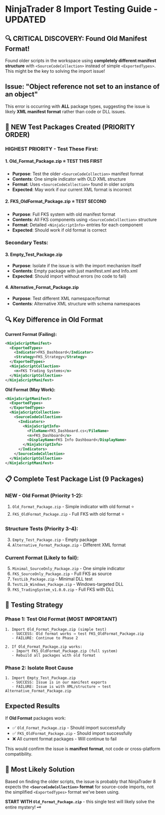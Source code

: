 # NinjaTrader 8 Import Testing Guide - UPDATED

## 🔍 CRITICAL DISCOVERY: Found Old Manifest Format!

Found older scripts in the workspace using **completely different manifest structure** with `<SourceCodeCollection>` instead of simple `<ExportedTypes>`. This might be the key to solving the import issue!

## Issue: "Object reference not set to an instance of an object"

This error is occurring with **ALL** package types, suggesting the issue is likely **XML manifest format** rather than code or DLL issues.

## 🎯 NEW Test Packages Created (PRIORITY ORDER)

### **HIGHEST PRIORITY - Test These First:**

#### 1. **Old_Format_Package.zip** ⭐ **TEST THIS FIRST**
- **Purpose**: Test the older `<SourceCodeCollection>` manifest format
- **Contents**: One simple indicator with OLD XML structure
- **Format**: Uses `<SourceCodeCollection>` found in older scripts
- **Expected**: May work if our current XML format is incorrect

#### 2. **FKS_OldFormat_Package.zip** ⭐ **TEST SECOND**  
- **Purpose**: Full FKS system with old manifest format
- **Contents**: All FKS components using `<SourceCodeCollection>` structure
- **Format**: Detailed `<NinjaScriptInfo>` entries for each component
- **Expected**: Should work if old format is correct

### **Secondary Tests:**

#### 3. **Empty_Test_Package.zip**
- **Purpose**: Isolate if the issue is with the import mechanism itself
- **Contents**: Empty package with just manifest.xml and Info.xml  
- **Expected**: Should import without errors (no code to fail)

#### 4. **Alternative_Format_Package.zip**
- **Purpose**: Test different XML namespace/format
- **Contents**: Alternative XML structure with schema namespaces

## 🔍 Key Difference in Old Format

**Current Format (Failing):**
```xml
<NinjaScriptManifest>
  <ExportedTypes>
    <Indicator>FKS_Dashboard</Indicator>
    <Strategy>FKS_Strategy</Strategy>
  </ExportedTypes>
  <NinjaScriptCollection>
    <n>FKS Trading Systems</n>
  </NinjaScriptCollection>
</NinjaScriptManifest>
```

**Old Format (May Work):**
```xml
<NinjaScriptManifest>
  <ExportedTypes>
  </ExportedTypes>
  <NinjaScriptCollection>
    <SourceCodeCollection>
      <Indicators>
        <NinjaScriptInfo>
          <FileName>FKS_Dashboard.cs</FileName>
          <n>FKS_Dashboard</n>
          <DisplayName>FKS Info Dashboard</DisplayName>
        </NinjaScriptInfo>
      </Indicators>
    </SourceCodeCollection>
  </NinjaScriptCollection>
</NinjaScriptManifest>
```

## 📋 Complete Test Package List (9 Packages)

### **NEW - Old Format (Priority 1-2):**
1. `Old_Format_Package.zip` - Simple indicator with old format ⭐
2. `FKS_OldFormat_Package.zip` - Full FKS with old format ⭐

### **Structure Tests (Priority 3-4):**
3. `Empty_Test_Package.zip` - Empty package 
4. `Alternative_Format_Package.zip` - Different XML format

### **Current Format (Likely to fail):**
5. `Minimal_SourceOnly_Package.zip` - One simple indicator
6. `FKS_SourceOnly_Package.zip` - Full FKS as source
7. `TestLib_Package.zip` - Minimal DLL test
8. `TestLib_Windows_Package.zip` - Windows-targeted DLL
9. `FKS_TradingSystem_v1.0.0.zip` - Full FKS with DLL

## 🚀 Testing Strategy

### Phase 1: Test Old Format (MOST IMPORTANT)
```
1. Import Old_Format_Package.zip (simple test)
   - SUCCESS: Old format works → test FKS_OldFormat_Package.zip
   - FAILURE: Continue to Phase 2

2. If Old_Format_Package.zip works:
   - Import FKS_OldFormat_Package.zip (full system)
   - Rebuild all packages with old format
```

### Phase 2: Isolate Root Cause
```
1. Import Empty_Test_Package.zip
   - SUCCESS: Issue is in our manifest exports
   - FAILURE: Issue is with XML/structure → test Alternative_Format_Package.zip
```

## Expected Results

If **Old Format** packages work:
- ✅ `Old_Format_Package.zip` - Should import successfully
- ✅ `FKS_OldFormat_Package.zip` - Should import successfully  
- ❌ All current format packages - Will continue to fail

This would confirm the issue is **manifest format**, not code or cross-platform compatibility.

## 🎯 Most Likely Solution

Based on finding the older scripts, the issue is probably that NinjaTrader 8 expects the **`<SourceCodeCollection>` format** for source-code imports, not the simplified `<ExportedTypes>` format we've been using.

**START WITH `Old_Format_Package.zip`** - this single test will likely solve the entire mystery! 🗝️
